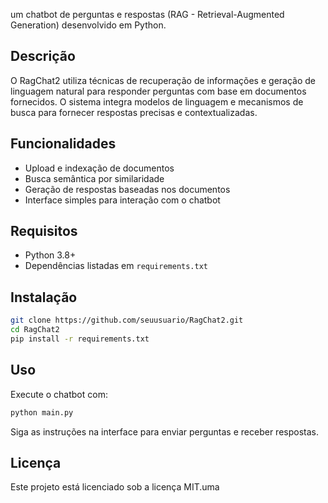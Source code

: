  um chatbot de perguntas e respostas (RAG - Retrieval-Augmented Generation) desenvolvido em Python. 

## Descrição

O RagChat2 utiliza técnicas de recuperação de informações e geração de linguagem natural para responder perguntas com base em documentos fornecidos. O sistema integra modelos de linguagem e mecanismos de busca para fornecer respostas precisas e contextualizadas.

## Funcionalidades

- Upload e indexação de documentos
- Busca semântica por similaridade
- Geração de respostas baseadas nos documentos
- Interface simples para interação com o chatbot

## Requisitos

- Python 3.8+
- Dependências listadas em `requirements.txt`

## Instalação

```bash
git clone https://github.com/seuusuario/RagChat2.git
cd RagChat2
pip install -r requirements.txt
```

## Uso

Execute o chatbot com:

```bash
python main.py
```

Siga as instruções na interface para enviar perguntas e receber respostas.

## Licença

Este projeto está licenciado sob a licença MIT.uma 